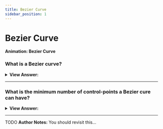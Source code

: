 ```yaml
---
title: Bezier Curve
sidebar_position: 1
---
```


# Bezier Curve

**Animation: Bezier Curve**

<head>
  <title>Bezier Curve - JavaScript Interview Questions & Answers</title>
  <meta charSet="utf-8" />
  
</head>

### What is a Bezier curve?

<details>
  <summary><strong>View Answer:</strong></summary>
  <div>
  <div><strong>Interview Response:</strong> Bezier curves are used in computer graphics to draw shapes, for CSS animation and in many other places. They are an amazingly simple thing, worth studying once, and then feel comfortable in the world of vector graphics and advanced animations.
    </div>
  </div>
</details>

---

### What is the minimum number of control-points a Bezier cure can have?

<details>
  <summary><strong>View Answer:</strong></summary>
  <div>
  <div><strong>Interview Response:</strong> Bezier curves can have 2, 3, 4 or more control points, but the minimum number is 2.
    </div>
  </div>
</details>

---

TODO **Author Notes:** You should revisit this…
